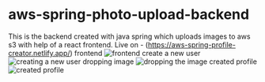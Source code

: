 # aws-spring-photo-upload-backend
This is the backend created with java spring which uploads images to aws s3 with help of a react frontend.
Live on - (https://aws-spring-profile-creator.netlify.app/)
frontend
![frontend](https://i.imgur.com/FBdEU0g.png)
create a new user
![creating a new user](https://i.imgur.com/xPh55sh.png)
dropping image
![dropping the image](https://i.imgur.com/CPWhsHg.png)
created profile
![created profile](https://i.imgur.com/YDUjq5v.png)
